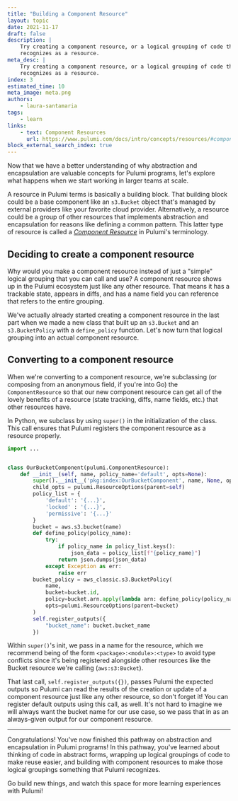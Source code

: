 ```yaml
---
title: "Building a Component Resource"
layout: topic
date: 2021-11-17
draft: false
description: |
    Try creating a component resource, or a logical grouping of code that Pulumi
    recognizes as a resource. 
meta_desc: |
    Try creating a component resource, or a logical grouping of code that Pulumi
    recognizes as a resource. 
index: 3
estimated_time: 10
meta_image: meta.png
authors:
    - laura-santamaria
tags:
    - learn
links:
    - text: Component Resources
      url: https://www.pulumi.com/docs/intro/concepts/resources/#components
block_external_search_index: true
---
```


Now that we have a better understanding of why abstraction and encapsulation are
valuable concepts for Pulumi programs, let's explore what happens when we start
working in larger teams at scale.

A resource in Pulumi terms is basically a building block. That building block
could be a base component like an `s3.Bucket` object that's managed by external
providers like your favorite cloud provider. Alternatively, a resource could be
a group of other resources that implements abstraction and encapsulation for
reasons like defining a common pattern. This latter type of resource is called a
[_Component Resource_](https://www.pulumi.com/docs/intro/concepts/resources/#components) in Pulumi's terminology.

## Deciding to create a component resource

Why would you make a component resource instead of just a "simple" logical
grouping that you can call and use? A component resource shows up in the Pulumi
ecosystem just like any other resource. That means it has a trackable state,
appears in diffs, and has a name field you can reference that refers to the
entire grouping.

We've actually already started creating a component resource in the last part
when we made a new class that built up an `s3.Bucket` and an `s3.BucketPolicy`
with a `define_policy` function. Let's now turn that logical grouping into an
actual component resource.

## Converting to a component resource

When we're converting to a component resource, we're subclassing (or composing
from an anonymous field, if you're into Go) the `ComponentResource` so that our
new component resource can get all of the lovely benefits of a resource (state
tracking, diffs, name fields, etc.) that other resources have.

In Python, we subclass by using `super()` in the initialization of the class.
This call ensures that Pulumi registers the component resource as a resource
properly.

```python
import ...


class OurBucketComponent(pulumi.ComponentResource):
    def __init__(self, name, policy_name='default', opts=None):
        super().__init__('pkg:index:OurBucketComponent', name, None, opts)
        child_opts = pulumi.ResourceOptions(parent=self)
        policy_list = {
            'default': '{...}',
            'locked' : '{...}',
            'permissive': '{...}'
        }
        bucket = aws.s3.bucket(name)
        def define_policy(policy_name):
            try:
                if policy_name in policy_list.keys():
                    json_data = policy_list[f"{policy_name}"]
                return json.dumps(json_data)
            except Exception as err:
                raise err
        bucket_policy = aws_classic.s3.BucketPolicy(
            name,
            bucket=bucket.id,
            policy=bucket.arn.apply(lambda arn: define_policy(policy_name)),
            opts=pulumi.ResourceOptions(parent=bucket)
        )
        self.register_outputs({
            "bucket_name": bucket.bucket_name
        })
```

Within `super()`'s init, we pass in a name for the resource, which we recommend
being of the form `<package>:<module>:<type>` to avoid type conflicts since it's
being registered alongside other resources like the Bucket resource we're
calling (`aws:s3:Bucket`).

That last call, `self.register_outputs({})`, passes Pulumi the expected outputs
so Pulumi can read the results of the creation or update of a component resource
just like any other resource, so don't forget it! You can register default
outputs using this call, as well. It's not hard to imagine we will always want
the bucket name for our use case, so we pass that in as an always-given output
for our component resource.

---

Congratulations! You've now finished this pathway on abstraction and
encapsulation in Pulumi programs! In this pathway, you've learned about thinking
of code in abstract forms, wrapping up logical groupings of code to make reuse
easier, and building with component resources to make those logical groupings
something that Pulumi recognizes.

Go build new things, and watch this space for more learning experiences with
Pulumi!
